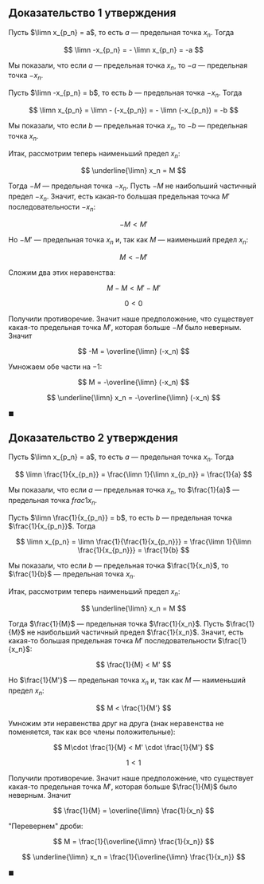 ## Доказательство 1 утверждения

Пусть $\limn x_{p_n} = a$, то есть $a$ — предельная точка $x_n$. Тогда

$$ \limn -x_{p_n} = - \limn x_{p_n} = -a $$

Мы показали, что если $a$ — предельная точка $x_n$, то $-a$ — предельная точка $-x_n$.

Пусть $\limn -x_{p_n} = b$, то есть $b$ — предельная точка $-x_n$. Тогда

$$ \limn x_{p_n} = \limn - (-x_{p_n}) = - \limn (-x_{p_n}) = -b $$

Мы показали, что если $b$ — предельная точка $x_n$, то $-b$ — предельная точка $x_n$.

Итак, рассмотрим теперь наименьший предел $x_n$:

$$ \underline{\limn} x_n = M $$

Тогда $-M$ — предельная точка $-x_n$. Пусть $-M$ не наибольший частичный предел $-x_n$. Значит, есть какая-то большая предельная точка $M'$ последовательности $-x_n$:

$$ -M < M' $$

Но $-M'$ — предельная точка $x_n$ и, так как $M$ — наименьший предел $x_n$:

$$ M < -M' $$

Сложим два этих неравенства:

$$ M - M < M' - M' $$

$$ 0 < 0 $$

Получили противоречие. Значит наше предположение, что существует какая-то предельная точка $M'$, которая больше $-M$ было неверным. Значит

$$ -M = \overline{\limn} (-x_n) $$

Умножаем обе части на $-1$:

$$ M = -\overline{\limn} (-x_n) $$

$$ \underline{\limn} x_n = -\overline{\limn} (-x_n) $$

$\blacksquare$

## Доказательство 2 утверждения

Пусть $\limn x_{p_n} = a$, то есть $a$ — предельная точка $x_n$. Тогда

$$ \limn \frac{1}{x_{p_n}} = \frac{\limn 1}{\limn x_{p_n}} = \frac{1}{a} $$

Мы показали, что если $a$ — предельная точка $x_n$, то $\frac{1}{a}$ — предельная точка $frac{1}{x_n}$.

Пусть $\limn \frac{1}{x_{p_n}} = b$, то есть $b$ — предельная точка $\frac{1}{x_{p_n}}$. Тогда

$$ \limn x_{p_n} = \limn \frac{1}{\frac{1}{x_{p_n}}} = \frac{\limn 1}{\limn \frac{1}{x_{p_n}}} = \frac{1}{b} $$

Мы показали, что если $b$ — предельная точка $\frac{1}{x_n}$, то $\frac{1}{b}$ — предельная точка $x_n$.

Итак, рассмотрим теперь наименьший предел $x_n$:

$$ \underline{\limn} x_n = M $$

Тогда $\frac{1}{M}$ — предельная точка $\frac{1}{x_n}$. Пусть $\frac{1}{M}$ не наибольший частичный предел $\frac{1}{x_n}$. Значит, есть какая-то большая предельная точка $M'$ последовательности $\frac{1}{x_n}$:

$$ \frac{1}{M} < M' $$

Но $\frac{1}{M'}$ — предельная точка $x_n$ и, так как $M$ — наименьший предел $x_n$:

$$ M < \frac{1}{M'} $$

Умножим эти неравенства друг на друга (знак неравенства не поменяется, так как все члены положительные):

$$ M\cdot \frac{1}{M} < M' \cdot \frac{1}{M'} $$

$$ 1 < 1 $$

Получили противоречие. Значит наше предположение, что существует какая-то предельная точка $M'$, которая больше $\frac{1}{M}$ было неверным. Значит

$$ \frac{1}{M} = \overline{\limn} \frac{1}{x_n} $$

"Перевернем" дроби:

$$ M = \frac{1}{\overline{\limn} \frac{1}{x_n}} $$

$$ \underline{\limn} x_n = \frac{1}{\overline{\limn} \frac{1}{x_n}} $$

$\blacksquare$